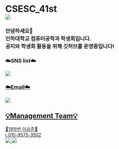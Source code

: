 <h1>CSESC_41st
</br>
<a href="https://hits.seeyoufarm.com"><img src="https://hits.seeyoufarm.com/api/count/incr/badge.svg?url=https%3A%2F%2Fgithub.com%2Finha-csesc%2Fhit-counter&count_bg=%2379C83D&title_bg=%23555555&icon=&icon_color=%23E7E7E7&title=Visitors&edge_flat=false"/></a>
</h1>

<h3>안녕하세요👋  </br>인하대학교 컴퓨터공학과 학생회입니다. </br>공지와 학생회 활동을 위해 깃허브를 운영중입니다!</h3>

<h3>☁️SNS list☁️</h3>
<a href="https://www.instagram.com/csesc_41st/" target="_blank"> 
<img  src="http://img.shields.io/badge/-csesc_41st-pink?style=for-the-badge&logo=Instagram&link=https://instagram.com/csesc_41st/"
</a>

<h3>☁️Email☁️</h3>
<a href=""> 
 <img src="http://img.shields.io/badge/-inha_cse@naver.com-03C75A?style=for-the-badge&logo=Naver&link="
</a>

<h2>💡Management Team💡</h2>
👑19학번 이승준👑</br>
📞 010-9575-3502 </br>
 <img src="https://img.shields.io/badge/-sj3503-FFCD00?style=for-the-badge&logo=KaKaoTalk&logoColor=white">
 <img src="https://img.shields.io/badge/-sengjun0624@naver.com-03C75A?style=for-the-badge&logo=Naver&logoColor=white">




